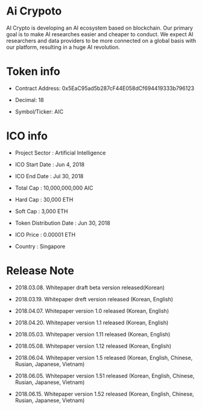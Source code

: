# Ai Crypoto
AI Crypto is developing an AI ecosystem based on blockchain. Our primary goal is to make AI researches easier and cheaper to conduct. We expect AI researchers and data providers to be more connected on a global basis with our platform, resulting in a huge AI revolution.

# Token info
* Contract Address: 0x5EaC95ad5b287cF44E058dCf694419333b796123

* Decimal: 18

* Symbol/Ticker: AIC

# ICO info
* Project Sector	:	Artificial Intelligence 

* ICO Start Date	:	Jun 4, 2018

* ICO End Date	:	Jul 30, 2018

* Total Cap	:	10,000,000,000 AIC

* Hard Cap	:	30,000 ETH

* Soft Cap	:	3,000 ETH

* Token Distribution Date	:	Jun 30, 2018

* ICO Price 	:	0.00001 ETH

* Country	:	Singapore

# Release Note
* 2018.03.08. Whitepaper draft beta version released(Korean)

* 2018.03.19. Whitepaper dreft version released (Korean, English)

* 2018.04.07. Whitepaper version 1.0 released (Korean, English)

* 2018.04.20. Whitepaper version 1.1 released (Korean, English)

* 2018.05.03. Whitepaper version 1.11 released (Korean, English)

* 2018.05.08. Whitepaper version 1.12 released (Korean, English)

* 2018.06.04. Whitepaper version 1.5 released (Korean, English, Chinese, Rusian, Japanese, Vietnam)

* 2018.06.05. Whitepaper version 1.51 released (Korean, English, Chinese, Rusian, Japanese, Vietnam)

* 2018.06.15. Whitepaper version 1.52 released (Korean, English, Chinese, Rusian, Japanese, Vietnam)

